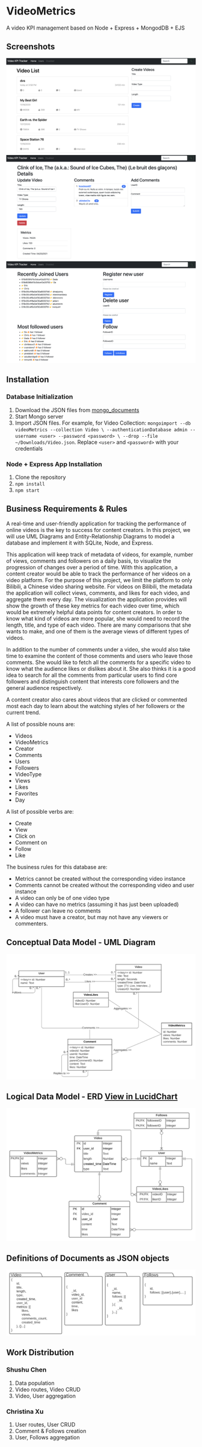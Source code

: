 # VideoMetrics

A video KPI management based on Node + Express + MongodDB + EJS

## Screenshots

![Video List](https://github.com/vanishima/VideoMetrics/blob/main/data-model/screenshots/Videos2.png?raw=true)
![Video Details](https://github.com/vanishima/VideoMetrics/blob/main/data-model/screenshots/VideoDetails.png?raw=true)
![Users & Followers](https://github.com/vanishima/VideoMetrics/blob/main/data-model/screenshots/Users.png?raw=true)

## Installation

### Database Initialization

1. Download the JSON files from [mongo_documents](https://github.com/vanishima/VideoMetrics/tree/main/data-model/mongo_documents)
2. Start Mongo server
3. Import JSON files. For example, for Video Collection: `mongoimport --db videoMetrics --collection Video \
       --authenticationDatabase admin --username <user> --password <password> \
       --drop --file ~/Downloads/Video.json`. Replace `<user>` and `<password>` with your credentials

### Node + Express App Installation

1. Clone the repository
2. `npm install`
3. `npm start`

## Business Requirements & Rules

A real-time and user-friendly application for tracking the performance of online videos is the key to success for content creators. In this project, we will use UML Diagrams and Entity-Relationship Diagrams to model a database and implement it with SQLite, Node, and Express.

This application will keep track of metadata of videos, for example, number of views, comments and followers on a daily basis, to visualize the progression of changes over a period of time. With this application, a content creator would be able to track the performance of her videos on a video platform. For the purpose of this project, we limit the platform to only Bilibili, a Chinese video sharing website. For videos on Bilibili, the metadata the application will collect views, comments, and likes for each video, and aggregate them every day. The visualization the application provides will show the growth of these key metrics for each video over time, which would be extremely helpful data points for content creators. In order to know what kind of videos are more popular, she would need to record the length, title, and type of each video. There are many comparisons that she wants to make, and one of them is the average views of different types of videos.

In addition to the number of comments under a video, she would also take time to examine the content of those comments and users who leave those comments. She would like to fetch all the comments for a specific video to know what the audience likes or dislikes about it. She also thinks it is a good idea to search for all the comments from particular users to find core followers and distinguish content that interests core followers and the general audience respectively.

A content creator also cares about videos that are clicked or commented most each day to learn about the watching styles of her followers or the current trend.

A list of possible nouns are:

- Videos
- VideoMetrics
- Creator
- Comments
- Users
- Followers
- VideoType
- Views
- Likes
- Favorites
- Day

A list of possible verbs are:

- Create
- View
- Click on
- Comment on
- Follow
- Like

The business rules for this database are:

- Metrics cannot be created without the corresponding video instance
- Comments cannot be created without the corresponding video and user instance
- A video can only be of one video type
- A video can have no metrics (assuming it has just been uploaded)
- A follower can leave no comments
- A video must have a creator, but may not have any viewers or commenters.

## Conceptual Data Model - UML Diagram

![UML](https://github.com/vanishima/VideoMetrics/blob/main/data-model/Video%20Metrics%20UML%20new.png?raw=true)

## Logical Data Model - ERD [View in LucidChart](https://lucid.app/lucidchart/0a996bdd-06bd-41ae-8f43-d4a2da9d520b/edit?viewport_loc=101%2C1293%2C1628%2C1355%2C0_0&invitationId=inv_0f6e5044-ef7f-42a6-813c-372d296d3f28)

![ERD](https://github.com/vanishima/VideoMetrics/blob/main/data-model/Video%20Metrics%20ERD%20Mongo%20new.png?raw=true)


## Definitions of Documents as JSON objects

![JSON](https://github.com/vanishima/VideoMetrics/blob/main/data-model/Document%20Definitions.png?raw=true)

## Work Distribution
### Shushu Chen
1. Data population
2. Video routes, Video CRUD
3. Video, User aggregation

### Christina Xu
1. User routes, User CRUD
2. Comment & Follows creation
3. User, Follows aggregation
